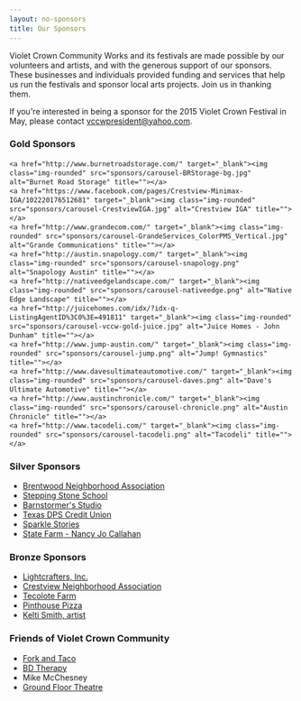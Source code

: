 ```yaml
---
layout: no-sponsors
title: Our Sponsors
---
```


Violet Crown Community Works and its festivals are made possible by our
volunteers and artists, and with the generous support of our sponsors. These
businesses and individuals provided funding and services that help us run the
festivals and sponsor local arts projects.  Join us in thanking them.

If you're interested in being a sponsor for the 2015 Violet Crown Festival
in May, please contact <vccwpresident@yahoo.com>.

### Gold Sponsors

<div class="container">
<div class="row">
<div class="col-md-12">

    <a href="http://www.burnetroadstorage.com/" target="_blank"><img class="img-rounded" src="sponsors/carousel-BRStorage-bg.jpg" alt="Burnet Road Storage" title=""></a>
    <a href="https://www.facebook.com/pages/Crestview-Minimax-IGA/102220176512681" target="_blank"><img class="img-rounded" src="sponsors/carousel-CrestviewIGA.jpg" alt="Crestview IGA" title=""></a>
    <a href="http://www.grandecom.com/" target="_blank"><img class="img-rounded" src="sponsors/carousel-GrandeServices_ColorPMS_Vertical.jpg" alt="Grande Communications" title=""></a>
    <a href="http://austin.snapology.com/" target="_blank"><img class="img-rounded" src="sponsors/carousel-snapology.png" alt="Snapology Austin" title=""></a>
    <a href="http://nativeedgelandscape.com/" target="_blank"><img class="img-rounded" src="sponsors/carousel-nativeedge.png" alt="Native Edge Landscape" title=""></a>
    <a href="http://juicehomes.com/idx/?idx-q-ListingAgentID%3C0%3E=491811" target="_blank"><img class="img-rounded" src="sponsors/carousel-vccw-gold-juice.jpg" alt="Juice Homes - John Dunham" title=""></a>
    <a href="http://www.jump-austin.com/" target="_blank"><img class="img-rounded" src="sponsors/carousel-jump.png" alt="Jump! Gymnastics" title=""></a>
    <a href="http://www.davesultimateautomotive.com/" target="_blank"><img class="img-rounded" src="sponsors/carousel-daves.png" alt="Dave's Ultimate Automotive" title=""></a>
    <a href="http://www.austinchronicle.com/" target="_blank"><img class="img-rounded" src="sponsors/carousel-chronicle.png" alt="Austin Chronicle" title=""></a>
    <a href="http://www.tacodeli.com/" target="_blank"><img class="img-rounded" src="sponsors/carousel-tacodeli.png" alt="Tacodeli" title=""></a>

</div><!-- col-md-12 -->
</div><!-- row -->
</div><!-- container -->

### Silver Sponsors

* [Brentwood Neighborhood Association](http://brentwoodaustin.blogspot.com/)
* [Stepping Stone School](http://www.steppingstoneschool.com/)
* [Barnstormer's Studio](http://www.barnstormersmusic.com/)
* [Texas DPS Credit Union](http://www.txdpscu.org/)
* [Sparkle Stories](http://www.sparklestories.com/)
* [State Farm - Nancy Jo Callahan](http://nancyjocallahan.com/)

### Bronze Sponsors

* [Lightcrafters, Inc.](https://www.lightcrafters.com)
* [Crestview Neighborhood Association](http://www.crestviewna.org/)
* [Tecolote Farm](http://tecolotefarm.net/)
* [Pinthouse Pizza](http://pinthousepizza.com/)
* [Kelti Smith, artist](http://www.keltismith.com/)

### Friends of Violet Crown Community

* [Fork and Taco](http://forkandtaco.com/)
* [BD Therapy](http://www.bdtherapy.com/)
* Mike McChesney
* [Ground Floor Theatre](http://www.groundfloortheatre.org)
